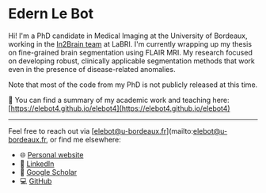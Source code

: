 # Edern Le Bot

Hi! I'm a PhD candidate in Medical Imaging at the University of Bordeaux, working in the [In2Brain team](https://in2brain.labri.fr/) at LaBRI. I'm currently wrapping up my thesis on fine-grained brain segmentation using FLAIR MRI. My research focused on developing robust, clinically applicable segmentation methods that work even in the presence of disease-related anomalies.

Note that most of the code from my PhD is not publicly released at this time.

📄 You can find a summary of my academic work and teaching here:  
[https://elebot4.github.io/elebot4](https://elebot4.github.io/elebot4)

-------

Feel free to reach out via [elebot@u-bordeaux.fr](mailto:elebot@u-bordeaux.fr, or find me elsewhere:

- 🌐 [Personal website](https://elebot4.github.io/elebot4)
- 🔗 [LinkedIn](https://www.linkedin.com/in/elebot4/)
- 🧠 [Google Scholar](https://scholar.google.com/citations?user=_Lx-WPoAAAAJ)
- 💻 [GitHub](https://github.com/elebot4)
